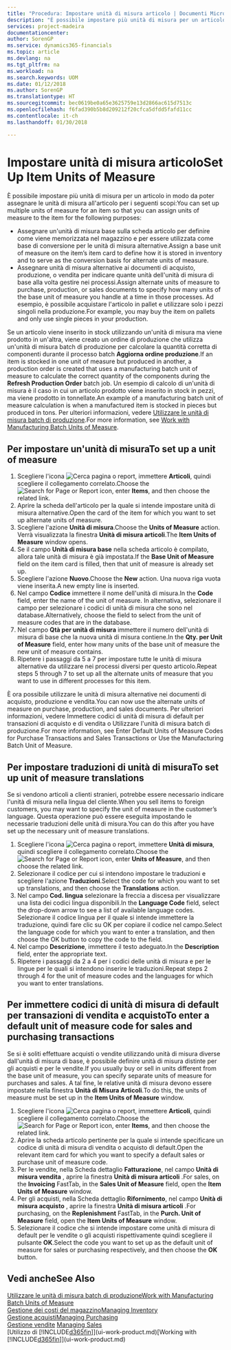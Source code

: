 ```yaml
---
title: "Procedura: Impostare unità di misura articolo | Documenti Microsoft"
description: "È possibile impostare più unità di misura per un articolo in modo da poter assegnare le unità di misura all'articolo."
services: project-madeira
documentationcenter: 
author: SorenGP
ms.service: dynamics365-financials
ms.topic: article
ms.devlang: na
ms.tgt_pltfrm: na
ms.workload: na
ms.search.keywords: UOM
ms.date: 01/12/2018
ms.author: SorenGP
ms.translationtype: HT
ms.sourcegitcommit: bec0619be0a65e3625759e13d2866ac615d7513c
ms.openlocfilehash: f6fad390b5b8d209212f20cfca5dfdd5fafd11cc
ms.contentlocale: it-ch
ms.lasthandoff: 01/30/2018

---
```

# <a name="set-up-item-units-of-measure"></a><span data-ttu-id="9c691-103">Impostare unità di misura articolo</span><span class="sxs-lookup"><span data-stu-id="9c691-103">Set Up Item Units of Measure</span></span>
<span data-ttu-id="9c691-104">È possibile impostare più unità di misura per un articolo in modo da poter assegnare le unità di misura all'articolo per i seguenti scopi:</span><span class="sxs-lookup"><span data-stu-id="9c691-104">You can set up multiple units of measure for an item so that you can assign units of measure to the item for the following purposes:</span></span>

- <span data-ttu-id="9c691-105">Assegnare un'unità di misura base sulla scheda articolo per definire come viene memorizzata nel magazzino e per essere utilizzata come base di conversione per le unità di misura alternative.</span><span class="sxs-lookup"><span data-stu-id="9c691-105">Assign a base unit of measure on the item’s item card to define how it is stored in inventory and to serve as the conversion basis for alternate units of measure.</span></span>
- <span data-ttu-id="9c691-106">Assegnare unità di misura alternative ai documenti di acquisto, produzione, o vendita per indicare quante unità dell'unità di misura di base alla volta gestire nei processi.</span><span class="sxs-lookup"><span data-stu-id="9c691-106">Assign alternate units of measure to purchase, production, or sales documents to specify how many units of the base unit of measure you handle at a time in those processes.</span></span> <span data-ttu-id="9c691-107">Ad esempio, è possibile acquistare l'articolo in pallet e utilizzare solo i pezzi singoli nella produzione.</span><span class="sxs-lookup"><span data-stu-id="9c691-107">For example, you may buy the item on pallets and only use single pieces in your production.</span></span>

<span data-ttu-id="9c691-108">Se un articolo viene inserito in stock utilizzando un'unità di misura ma viene prodotto in un'altra, viene creato un ordine di produzione che utilizza un'unità di misura batch di produzione per calcolare la quantità corretta di componenti durante il processo batch **Aggiorna ordine produzione**.</span><span class="sxs-lookup"><span data-stu-id="9c691-108">If an item is stocked in one unit of measure but produced in another, a production order is created that uses a manufacturing batch unit of measure to calculate the correct quantity of the components during the **Refresh Production Order** batch job.</span></span> <span data-ttu-id="9c691-109">Un esempio di calcolo di un'unità di misura è il caso in cui un articolo prodotto viene inserito in stock in pezzi, ma viene prodotto in tonnellate.</span><span class="sxs-lookup"><span data-stu-id="9c691-109">An example of a manufacturing batch unit of measure calculation is when a manufactured item is stocked in pieces but produced in tons.</span></span> <span data-ttu-id="9c691-110">Per ulteriori informazioni, vedere [Utilizzare le unità di misura batch di produzione](production-how-to-use-the-manufacturing-batch-unit-of-measure.md).</span><span class="sxs-lookup"><span data-stu-id="9c691-110">For more information, see [Work with Manufacturing Batch Units of Measure](production-how-to-use-the-manufacturing-batch-unit-of-measure.md).</span></span>

## <a name="to-set-up-a-unit-of-measure"></a><span data-ttu-id="9c691-111">Per impostare un'unità di misura</span><span class="sxs-lookup"><span data-stu-id="9c691-111">To set up a unit of measure</span></span>
1. <span data-ttu-id="9c691-112">Scegliere l'icona ![Cerca pagina o report](media/ui-search/search_small.png "Cerca pagina o report"), immettere **Articoli**, quindi scegliere il collegamento correlato.</span><span class="sxs-lookup"><span data-stu-id="9c691-112">Choose the ![Search for Page or Report](media/ui-search/search_small.png "Search for Page or Report icon") icon, enter **Items**, and then choose the related link.</span></span>
2. <span data-ttu-id="9c691-113">Aprire la scheda dell'articolo per la quale si intende impostare unità di misura alternative.</span><span class="sxs-lookup"><span data-stu-id="9c691-113">Open the card of the item for which you want to set up alternate units of measure.</span></span>
3. <span data-ttu-id="9c691-114">Scegliere l'azione **Unità di misura**.</span><span class="sxs-lookup"><span data-stu-id="9c691-114">Choose the **Units of Measure** action.</span></span> <span data-ttu-id="9c691-115">Verrà visualizzata la finestra **Unità di misura articoli**.</span><span class="sxs-lookup"><span data-stu-id="9c691-115">The **Item Units of Measure** window opens.</span></span>
4. <span data-ttu-id="9c691-116">Se il campo **Unità di misura base** nella scheda articolo è compilato, allora tale unità di misura è già impostata.</span><span class="sxs-lookup"><span data-stu-id="9c691-116">If the **Base Unit of Measure** field on the item card is filled, then that unit of measure is already set up.</span></span>
5. <span data-ttu-id="9c691-117">Scegliere l'azione **Nuovo**.</span><span class="sxs-lookup"><span data-stu-id="9c691-117">Choose the **New** action.</span></span> <span data-ttu-id="9c691-118">Una nuova riga vuota viene inserita.</span><span class="sxs-lookup"><span data-stu-id="9c691-118">A new empty line is inserted.</span></span>
6. <span data-ttu-id="9c691-119">Nel campo **Codice** immettere il nome dell'unità di misura.</span><span class="sxs-lookup"><span data-stu-id="9c691-119">In the **Code** field, enter the name of the unit of measure.</span></span> <span data-ttu-id="9c691-120">In alternativa, selezionare il campo per selezionare i codici di unità di misura che sono nel database.</span><span class="sxs-lookup"><span data-stu-id="9c691-120">Alternatively, choose the field to select from the unit of measure codes that are in the database.</span></span>
7. <span data-ttu-id="9c691-121">Nel campo **Qtà per unità di misura** immettere il numero dell'unità di misura di base che la nuova unità di misura contiene.</span><span class="sxs-lookup"><span data-stu-id="9c691-121">In the **Qty. per Unit of Measure** field, enter how many units of the base unit of measure the new unit of measure contains.</span></span>
8. <span data-ttu-id="9c691-122">Ripetere i passaggi da 5 a 7 per impostare tutte le unità di misura alternative da utilizzare nei processi diversi per questo articolo.</span><span class="sxs-lookup"><span data-stu-id="9c691-122">Repeat steps 5 through 7 to set up all the alternate units of measure that you want to use in different processes for this item.</span></span>

<span data-ttu-id="9c691-123">È ora possibile utilizzare le unità di misura alternative nei documenti di acquisto, produzione e vendita.</span><span class="sxs-lookup"><span data-stu-id="9c691-123">You can now use the alternate units of measure on purchase, production, and sales documents.</span></span> <span data-ttu-id="9c691-124">Per ulteriori informazioni, vedere Immettere codici di unità di misura di default per transazioni di acquisto e di vendita o Utilizzare l'unità di misura batch di produzione.</span><span class="sxs-lookup"><span data-stu-id="9c691-124">For more information, see Enter Default Units of Measure Codes for Purchase Transactions and Sales Transactions or Use the Manufacturing Batch Unit of Measure.</span></span>

## <a name="to-set-up-unit-of-measure-translations"></a><span data-ttu-id="9c691-125">Per impostare traduzioni di unità di misura</span><span class="sxs-lookup"><span data-stu-id="9c691-125">To set up unit of measure translations</span></span>
<span data-ttu-id="9c691-126">Se si vendono articoli a clienti stranieri, potrebbe essere necessario indicare l'unità di misura nella lingua del cliente.</span><span class="sxs-lookup"><span data-stu-id="9c691-126">When you sell items to foreign customers, you may want to specify the unit of measure in the customer’s language.</span></span> <span data-ttu-id="9c691-127">Questa operazione può essere eseguita impostando le necessarie traduzioni delle unità di misura.</span><span class="sxs-lookup"><span data-stu-id="9c691-127">You can do this after you have set up the necessary unit of measure translations.</span></span>

1. <span data-ttu-id="9c691-128">Scegliere l'icona ![Cerca pagina o report](media/ui-search/search_small.png "icona Cerca pagina o report"), immettere **Unità di misura**, quindi scegliere il collegamento correlato.</span><span class="sxs-lookup"><span data-stu-id="9c691-128">Choose the ![Search for Page or Report](media/ui-search/search_small.png "Search for Page or Report icon") icon, enter **Units of Measure**, and then choose the related link.</span></span>
2. <span data-ttu-id="9c691-129">Selezionare il codice per cui si intendono impostare le traduzioni e scegliere l'azione **Traduzioni**.</span><span class="sxs-lookup"><span data-stu-id="9c691-129">Select the code for which you want to set up translations, and then choose the **Translations** action.</span></span>
3. <span data-ttu-id="9c691-130">Nel campo **Cod. lingua** selezionare la freccia a discesa per visualizzare una lista dei codici lingua disponibili.</span><span class="sxs-lookup"><span data-stu-id="9c691-130">In the **Language Code** field, select the drop-down arrow to see a list of available language codes.</span></span> <span data-ttu-id="9c691-131">Selezionare il codice lingua per il quale si intende immettere la traduzione, quindi fare clic su OK per copiare il codice nel campo.</span><span class="sxs-lookup"><span data-stu-id="9c691-131">Select the language code for which you want to enter a translation, and then choose the OK button to copy the code to the field.</span></span>
4. <span data-ttu-id="9c691-132">Nel campo **Descrizione**, immettere il testo adeguato.</span><span class="sxs-lookup"><span data-stu-id="9c691-132">In the **Description** field, enter the appropriate text.</span></span>
5. <span data-ttu-id="9c691-133">Ripetere i passaggi da 2 a 4 per i codici delle unità di misura e per le lingue per le quali si intendono inserire le traduzioni.</span><span class="sxs-lookup"><span data-stu-id="9c691-133">Repeat steps 2 through 4 for the unit of measure codes and the languages for which you want to enter translations.</span></span>

## <a name="to-enter-a-default-unit-of-measure-code-for-sales-and-purchasing-transactions"></a><span data-ttu-id="9c691-134">Per immettere codici di unità di misura di default per transazioni di vendita e acquisto</span><span class="sxs-lookup"><span data-stu-id="9c691-134">To enter a default unit of measure code for sales and purchasing transactions</span></span>
<span data-ttu-id="9c691-135">Se si è soliti effettuare acquisti o vendite utilizzando unità di misura diverse dall'unità di misura di base, è possibile definire unità di misura distinte per gli acquisti e per le vendite.</span><span class="sxs-lookup"><span data-stu-id="9c691-135">If you usually buy or sell in units different from the base unit of measure, you can specify separate units of measure for purchases and sales.</span></span> <span data-ttu-id="9c691-136">A tal fine, le relative unità di misura devono essere impostate nella finestra **Unità di Misura Articoli**.</span><span class="sxs-lookup"><span data-stu-id="9c691-136">To do this, the units of measure must be set up in the **Item Units of Measure** window.</span></span>

1. <span data-ttu-id="9c691-137">Scegliere l'icona ![Cerca pagina o report](media/ui-search/search_small.png "Cerca pagina o report"), immettere **Articoli**, quindi scegliere il collegamento correlato.</span><span class="sxs-lookup"><span data-stu-id="9c691-137">Choose the ![Search for Page or Report](media/ui-search/search_small.png "Search for Page or Report icon") icon, enter **Items**, and then choose the related link.</span></span>
2. <span data-ttu-id="9c691-138">Aprire la scheda articolo pertinente per la quale si intende specificare un codice di unità di misura di vendita o acquisto di default.</span><span class="sxs-lookup"><span data-stu-id="9c691-138">Open the relevant item card for which you want to specify a default sales or purchase unit of measure code.</span></span>
3. <span data-ttu-id="9c691-139">Per le vendite, nella Scheda dettaglio **Fatturazione**, nel campo **Unità di misura vendita** , aprire la finestra **Unità di misura articoli** .</span><span class="sxs-lookup"><span data-stu-id="9c691-139">For sales, on the **Invoicing** FastTab, in the **Sales Unit of Measure** field, open the **Item Units of Measure** window.</span></span>
4. <span data-ttu-id="9c691-140">Per gli acquisti, nella Scheda dettaglio **Rifornimento**, nel campo **Unità di misura acquisto** , aprire la finestra **Unità di misura articoli** .</span><span class="sxs-lookup"><span data-stu-id="9c691-140">For purchasing, on the **Replenishment** FastTab, in the **Purch. Unit of Measure** field, open the **Item Units of Measure** window.</span></span>
5. <span data-ttu-id="9c691-141">Selezionare il codice che si intende impostare come unità di misura di default per le vendite o gli acquisti rispettivamente quindi scegliere il pulsante **OK**.</span><span class="sxs-lookup"><span data-stu-id="9c691-141">Select the code you want to set up as the default unit of measure for sales or purchasing respectively, and then choose the **OK** button.</span></span>

## <a name="see-also"></a><span data-ttu-id="9c691-142">Vedi anche</span><span class="sxs-lookup"><span data-stu-id="9c691-142">See Also</span></span>
[<span data-ttu-id="9c691-143">Utilizzare le unità di misura batch di produzione</span><span class="sxs-lookup"><span data-stu-id="9c691-143">Work with Manufacturing Batch Units of Measure</span></span>](production-how-to-use-the-manufacturing-batch-unit-of-measure.md)  
[<span data-ttu-id="9c691-144">Gestione dei costi del magazzino</span><span class="sxs-lookup"><span data-stu-id="9c691-144">Managing Inventory</span></span>](inventory-manage-inventory.md)  
[<span data-ttu-id="9c691-145">Gestione acquisti</span><span class="sxs-lookup"><span data-stu-id="9c691-145">Managing Purchasing</span></span>](purchasing-manage-purchasing.md)  
<span data-ttu-id="9c691-146">[Gestione vendite](sales-manage-sales.md)  </span><span class="sxs-lookup"><span data-stu-id="9c691-146">[Managing Sales](sales-manage-sales.md)  </span></span>  
<span data-ttu-id="9c691-147">[Utilizzo di [!INCLUDE[d365fin](includes/d365fin_md.md)]](ui-work-product.md)</span><span class="sxs-lookup"><span data-stu-id="9c691-147">[Working with [!INCLUDE[d365fin](includes/d365fin_md.md)]](ui-work-product.md)</span></span>

